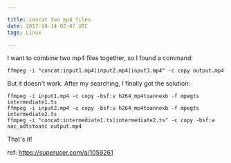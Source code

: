 ```yaml
---

title: concat two mp4 files
date: 2017-10-14 02:47 UTC
tags: Linux

---
```


I want to combine two mp4 files together, so I found a command:

```
ffmpeg -i "concat:input1.mp4|input2.mp4|input3.mp4" -c copy output.mp4
```

But it doesn't work. After my searching, I finally got the solution:

```
ffmpeg -i input1.mp4 -c copy -bsf:v h264_mp4toannexb -f mpegts intermediate1.ts
ffmpeg -i input2.mp4 -c copy -bsf:v h264_mp4toannexb -f mpegts intermediate2.ts
ffmpeg -i "concat:intermediate1.ts|intermediate2.ts" -c copy -bsf:a aac_adtstoasc output.mp4
```

That's it!

ref: <https://superuser.com/a/1059261>
